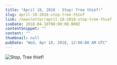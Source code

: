 ```yaml
---
title: "April 18, 2018 - Stop! Tree thief!"
slug: april-18-2018-stop-tree-thief
link: /newsletter/april-18-2018-stop-tree-thief
isoDate: 2018-04-18T00:00:00.000Z
contentSnippet: ""
content: ""
thumbnail: null
pubDate: "Wed, Apr 18, 2018, 12:00:00 AM UTC"
---
```


![Stop, Tree thief!](https://abouthalf.com/cdn-cgi/imagedelivery/oZs0WTb3giZ46YUUQdHDjQ/2579df79-bb2c-49cb-0d2f-540436ce5d00/width=1200,format=auto "Stop, Tree thief!")
